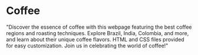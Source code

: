 # Coffee
"Discover the essence of coffee with this webpage featuring the best coffee regions and roasting techniques. Explore Brazil, India, Colombia, and more, and learn about their unique coffee flavors. HTML and CSS files provided for easy customization. Join us in celebrating the world of coffee!"

